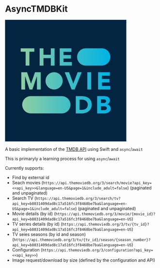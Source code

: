 # AsyncTMDBKit

![TMDB](tmdb.jpeg)

A basic implementation of the [TMDB API](https://developers.themoviedb.org/3) using Swift and `async`/`await`

This is primaryly a learning process for using `async`/`await`

Currently supports:

* Find by external id
* Seach movies (`https://api.themoviedb.org/3/search/movie?api_key=<<api_key>>&language=en-US&page=1&include_adult=false`) (paginated and unpaginated)
* Search TV (`https://api.themoviedb.org/3/search/tv?api_key=b8031409dad8c17a516fc3f8468be7ba&language=en-US&page=1&include_adult=false`) (paginated and unpaginated)
* Movie details (by id) (`https://api.themoviedb.org/3/movie/{movie_id}?api_key=b8031409dad8c17a516fc3f8468be7ba&language=en-US`)
* TV series details (by id) (`https://api.themoviedb.org/3/tv/{tv_id}?api_key=b8031409dad8c17a516fc3f8468be7ba&language=en-US`)
* TV seies seasons (by id and season) (`https://api.themoviedb.org/3/tv/{tv_id}/season/{season_number}?api_key=b8031409dad8c17a516fc3f8468be7ba&language=en-US`)
* Configuration (`https://api.themoviedb.org/3/configuration?api_key=<<api_key>>`)
* Image request/download by size (defined by the configuration and API)
